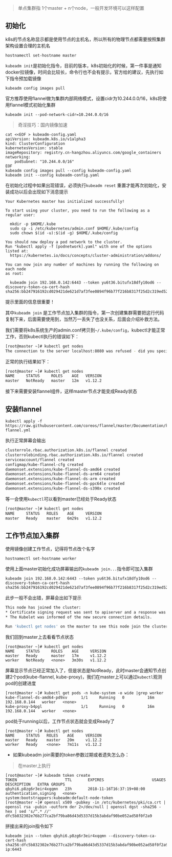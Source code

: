 > 单点集群指 1个master + n个node，一般开发环境可以这样配置

## 初始化
k8s的节点名称显示都是使用节点的主机名，所以所有的物理节点都需要按照集群架构设置合理的主机名

```
hostnamectl set-hostname master
```

`kubeadm init`是初始化指令，目前的版本，k8s初始化的时候，第一件事是通知docker拉镜像，时间会比较长，命令行也不会有提示，官方给的建议，先执行如下指令预加载镜像

```
kubeadm config images pull
```

官方推荐使用flannel做为集群内部网络模式，设置cidr为10.244.0.0/16，k8s将使用flannel模式初始化集群

```
kubeadm init --pod-network-cidr=10.244.0.0/16
```
> 奇淫技巧：国内镜像加速

```
cat <<EOF > kubeadm-config.yaml
apiVersion: kubeadm.k8s.io/v1alpha3
kind: ClusterConfiguration
kubernetesVersion: stable
imageRepository: registry.cn-hangzhou.aliyuncs.com/google_containers
networking:
    podSubnet: "10.244.0.0/16"
EOF
kubeadm config images pull --config kubeadm-config.yaml
kubeadm init --config kubeadm-config.yaml
```

在初始化过程中如果出现错误，必须执行`kubeadm reset` 重置才能再次初始化，安装成功以后会出现如下消息提示

```
Your Kubernetes master has initialized successfully!

To start using your cluster, you need to run the following as a regular user:

  mkdir -p $HOME/.kube
  sudo cp -i /etc/kubernetes/admin.conf $HOME/.kube/config
  sudo chown $(id -u):$(id -g) $HOME/.kube/config

You should now deploy a pod network to the cluster.
Run "kubectl apply -f [podnetwork].yaml" with one of the options listed at:
  https://kubernetes.io/docs/concepts/cluster-administration/addons/

You can now join any number of machines by running the following on each node
as root:

  kubeadm join 192.168.0.142:6443 --token yu6t36.bitufx18dfy10od6 --discovery-token-ca-cert-hash sha256:bb247916192cd029421de621d7af3fee0894f96b77f216b8317f25d2c319ed52
```
提示里面的信息很重要！

其中`kubeadm join` 是工作节点加入集群的指令，第一次创建集群需要把这行代码复制下来，后面需要使用到，当然万一丢失了也没关系，后面会介绍补救方法。

我们需要将k8s系统生产的admin.conf拷贝到`~/.kube/config`，kubectl才能正常工作，否则kubectl执行的错误如下：

```bash
[root@master ~]# kubectl get nodes
The connection to the server localhost:8080 was refused - did you specify the right host or port?
```
正常的执行结果如下：

```bash
[root@master ~]# kubectl get nodes
NAME     STATUS     ROLES    AGE   VERSION
master   NotReady   master   12m   v1.12.2
```


接下来需要安装flannel组件，这样master节点才能变成Ready状态

## 安装flannel
```
kubectl apply -f https://raw.githubusercontent.com/coreos/flannel/master/Documentation/kube-flannel.yml
```
执行正常屏幕会输出

```bash
clusterrole.rbac.authorization.k8s.io/flannel created
clusterrolebinding.rbac.authorization.k8s.io/flannel created
serviceaccount/flannel created
configmap/kube-flannel-cfg created
daemonset.extensions/kube-flannel-ds-amd64 created
daemonset.extensions/kube-flannel-ds-arm64 created
daemonset.extensions/kube-flannel-ds-arm created
daemonset.extensions/kube-flannel-ds-ppc64le created
daemonset.extensions/kube-flannel-ds-s390x created
```

等一会使用`kubectl`可以看到master已经处于Ready状态

```bash
[root@master ~]# kubectl get nodes
NAME     STATUS   ROLES    AGE     VERSION
master   Ready    master   6m29s   v1.12.2
```

## 工作节点加入集群
使用镜像创建工作节点，记得将节点改个名字

```
hostnamectl set-hostname worker
```

使用上面master初始化成功屏幕输出的`kubeadm join...`指令即可加入集群

```
kubeadm join 192.168.0.142:6443 --token yu6t36.bitufx18dfy10od6 --discovery-token-ca-cert-hash sha256:bb247916192cd029421de621d7af3fee0894f96b77f216b8317f25d2c319ed52
```

此步一般不会出错，屏幕会出如下提示

```bash
This node has joined the cluster:
* Certificate signing request was sent to apiserver and a response was received.
* The Kubelet was informed of the new secure connection details.

Run 'kubectl get nodes' on the master to see this node join the cluster.
```
我们回到master上去看看节点状态

```
[root@master ~]# kubectl get nodes
NAME     STATUS     ROLES    AGE     VERSION
master   Ready      master   17m     v1.12.2
worker   NotReady   <none>   3m30s   v1.12.2
```

屏幕显示节点已经正常加入了，但是状态是NotReady，此时master会通知节点创建2个pod(kube-flannel, kube-proxy)，我们在master上可以通过`kubectl`观测pod的创建进度

```
[root@master ~]# kubectl get pods -n kube-system -o wide |grep worker
kube-flannel-ds-amd64-pd9xv      1/1     Running   0          16m   192.168.0.144   worker   <none>
kube-proxy-b4pgl                 1/1     Running   0          16m   192.168.0.144   worker   <none>
```
pod处于running以后，工作节点状态就会变成Ready了

```
[root@master ~]# kubectl get nodes
NAME     STATUS   ROLES    AGE     VERSION
master   Ready    master   20m     v1.12.2
worker   Ready    <none>   7m11s   v1.12.2
```

- 如果kubeadm join需要的token参数过期或者遗失怎么办：

> 在master上执行

```
[root@master ~]# kubeadm token create
TOKEN                     TTL       EXPIRES                     USAGES                   DESCRIPTION   EXTRA GROUPS
qbyhi6.p8zg6r3eir4xqqmn   23h       2018-11-16T16:37:19+08:00   authentication,signing   <none>        system:bootstrappers:kubeadm:default-node-token
[root@master ~]# openssl x509 -pubkey -in /etc/kubernetes/pki/ca.crt | openssl rsa -pubin -outform der 2>/dev/null | openssl dgst -sha256 -hex | sed 's/^.* //'
dfc5b832302e76b277ca2bf79ba86d43d5337d15b3abdaf90be052ad58f0f2a9
```
拼接出来的join指令如下

```
kubeadm join --token qbyhi6.p8zg6r3eir4xqqmn --discovery-token-ca-cert-hash sha256:dfc5b832302e76b277ca2bf79ba86d43d5337d15b3abdaf90be052ad58f0f2a9  ip:6443
```